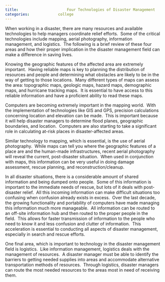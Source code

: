 ```yaml
---
title:						Four Technologies of Disaster Management
categories:				college
---
```


When working in a disaster, there are many resources and available technologies to help managers coordinate relief efforts.  Some of the critical technologies include mapping, aerial photography, information management, and logistics.  The following is a brief review of these four areas and how their proper implication in the disaster management field can make a difference in saving lives.

Knowing the geographic features of the affected area are extremely important.  Having reliable maps is key to planning the distribution of resources and people and determining what obstacles are likely to be in the way of getting to those locations.  Many different types of maps can assess the area: topographic maps, geologic maps, hazard maps, demographic maps, and hurricane tracking maps.  It is essential to have access to this reliable information and have a proficient ability to read these maps.

Computers are becoming extremely important in the mapping world.  With the implementation of technologies like GIS and GPS, precision calculations concerning location and elevation can be made.  This is important because it will help disaster managers to determine flood planes, geographic boundaries, and location.  Computers are also starting to take a significant role in calculating at-risk places in disaster-affected areas.

Similar technology to mapping, which is essential, is the use of aerial photography.  While maps can tell you where the geographic features of a place are and the human-made infrastructures, recent aerial photography will reveal the current, post-disaster situation.  When used in conjunction with maps, this information can be very useful in doing damage assessment, rescue planning, and reconstruction/cleanup.

In all disaster situations, there is a considerable amount of shared information and being dumped onto people.  Some of this information is important to the immediate needs of rescue, but lots of it deals with post-disaster relief.  All this incoming information can make difficult situations too confusing when confusion already exists in excess.  Over the last decade, the growing functionality and portability of computers have made managing this information much more manageable.  All information can be routed to an off-site information hub and then routed to the proper people in the field.  This allows for faster transmission of information to the people who need to know it and less confusion and clutter of information.  This acceleration is essential to conducting all aspects of disaster management, especially in search and rescue efforts.

One final area, which is important to technology in the disaster management field is logistics.  Like information management, logistics deals with the management of resources.  A disaster manager must be able to identify the barriers to getting needed supplies into areas and accommodate alternative transportation methods of resources.  Through logistics, disaster managers can route the most needed resources to the areas most in need of receiving them.